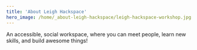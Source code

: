 ```yaml
---
title: 'About Leigh Hackspace'
hero_image: /home/_about-leigh-hackspace/leigh-hackspace-workshop.jpg
---
```


An accessible, social workspace, where you can meet people, learn new skills, and build awesome things!